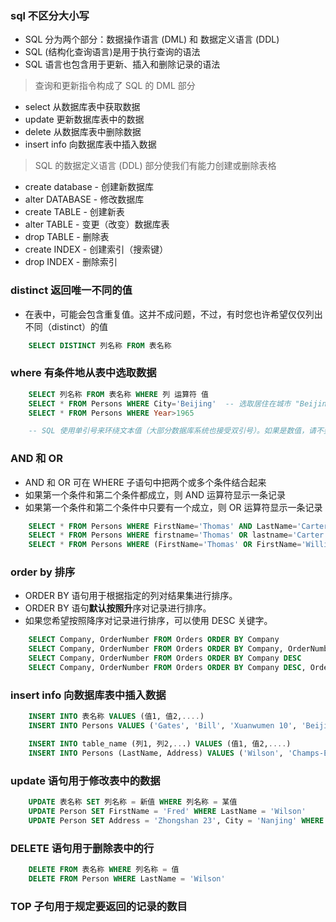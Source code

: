 ### sql 不区分大小写
- SQL 分为两个部分：数据操作语言 (DML) 和 数据定义语言 (DDL)
- SQL (结构化查询语言)是用于执行查询的语法
- SQL 语言也包含用于更新、插入和删除记录的语法

> 查询和更新指令构成了 SQL 的 DML 部分
- select  从数据库表中获取数据
- update  更新数据库表中的数据
- delete  从数据库表中删除数据
- insert info  向数据库表中插入数据

> SQL 的数据定义语言 (DDL) 部分使我们有能力创建或删除表格
- create database - 创建新数据库
- alter DATABASE - 修改数据库
- create TABLE - 创建新表
- alter TABLE - 变更（改变）数据库表
- drop TABLE - 删除表
- create INDEX - 创建索引（搜索键）
- drop INDEX - 删除索引

### distinct 返回唯一不同的值
- 在表中，可能会包含重复值。这并不成问题，不过，有时您也许希望仅仅列出不同（distinct）的值
```sql
    SELECT DISTINCT 列名称 FROM 表名称
```

### where 有条件地从表中选取数据
```sql
    SELECT 列名称 FROM 表名称 WHERE 列 运算符 值
    SELECT * FROM Persons WHERE City='Beijing'  -- 选取居住在城市 "Beijing" 中的人
    SELECT * FROM Persons WHERE Year>1965

    -- SQL 使用单引号来环绕文本值（大部分数据库系统也接受双引号）。如果是数值，请不要使用引号
```

### AND 和 OR
- AND 和 OR 可在 WHERE 子语句中把两个或多个条件结合起来
- 如果第一个条件和第二个条件都成立，则 AND 运算符显示一条记录
- 如果第一个条件和第二个条件中只要有一个成立，则 OR 运算符显示一条记录
```sql
    SELECT * FROM Persons WHERE FirstName='Thomas' AND LastName='Carter'
    SELECT * FROM Persons WHERE firstname='Thomas' OR lastname='Carter'
    SELECT * FROM Persons WHERE (FirstName='Thomas' OR FirstName='William') AND LastName='Carter'
```

### order by 排序
- ORDER BY 语句用于根据指定的列对结果集进行排序。
- ORDER BY 语句**默认按照升**序对记录进行排序。
- 如果您希望按照降序对记录进行排序，可以使用 DESC 关键字。
```sql
    SELECT Company, OrderNumber FROM Orders ORDER BY Company
    SELECT Company, OrderNumber FROM Orders ORDER BY Company, OrderNumber
    SELECT Company, OrderNumber FROM Orders ORDER BY Company DESC
    SELECT Company, OrderNumber FROM Orders ORDER BY Company DESC, OrderNumber ASC -- 先根据Company降序，相同的Company再根据OrderNumber升序
```

### insert info  向数据库表中插入数据
```sql
    INSERT INTO 表名称 VALUES (值1, 值2,....)
    INSERT INTO Persons VALUES ('Gates', 'Bill', 'Xuanwumen 10', 'Beijing')

    INSERT INTO table_name (列1, 列2,...) VALUES (值1, 值2,....)
    INSERT INTO Persons (LastName, Address) VALUES ('Wilson', 'Champs-Elysees')
```

### update 语句用于修改表中的数据
```sql
    UPDATE 表名称 SET 列名称 = 新值 WHERE 列名称 = 某值
    UPDATE Person SET FirstName = 'Fred' WHERE LastName = 'Wilson' 
    UPDATE Person SET Address = 'Zhongshan 23', City = 'Nanjing' WHERE LastName = 'Wilson'
```

### DELETE 语句用于删除表中的行
```sql
    DELETE FROM 表名称 WHERE 列名称 = 值
    DELETE FROM Person WHERE LastName = 'Wilson'
```

### TOP 子句用于规定要返回的记录的数目
